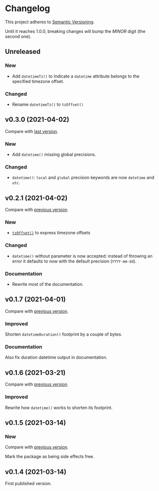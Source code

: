 # Changelog

This project adheres to [Semantic Versioning](https://semver.org/spec/v2.0.0.html).

Until it reaches 1.0.0, breaking changes will bump the _MINOR_ digit (the second one).

## Unreleased

### New

- Add `datetimeTz()` to Indicate a `datetime` attribute belongs to the specified timezone offset.

### Changed

- Rename `datetimeTz()` to `tzOffset()`

## v0.3.0 (2021-04-02)

Compare with [last version](https://github.com/meduzen/datetime-attribute/compare/0.2.1...main).

### New

- Add `datetime()` missing global precisions.

### Changed

- `datetime()`: `local` and `global` precision keywords are now `datetime` and `utc`.

## v0.2.1 (2021-04-02)

Compare with [previous version](https://github.com/meduzen/datetime-attribute/compare/0.1.7...0.2.1).

### New

- [`tzOffset()`](https://github.com/meduzen/datetime-attribute#expressing-timezone-offsets-with-tzOffset) to express timezone offsets

### Changed

- `datetime()` without parameter is now accepted: instead of throwing an error it defaults to now with the default precision (`YYYY-mm-dd`).

### Documentation

- Rewrite most of the documentation.

## v0.1.7 (2021-04-01)

Compare with [previous version](https://github.com/meduzen/datetime-attribute/compare/0.1.6...0.1.7).

### Improved

Shorten `datetimeDuration()` footprint by a couple of bytes.

### Documentation

Also fix duration datetime output in documentation.

## v0.1.6 (2021-03-21)

Compare with [previous version](https://github.com/meduzen/datetime-attribute/compare/0.1.5...0.1.6).

### Improved

Rewrite how `datetime()` works to shorten its footprint.

## v0.1.5 (2021-03-14)

### New

Compare with [previous version](https://github.com/meduzen/datetime-attribute/compare/0.1.4...0.1.5).

Mark the package as being side effects free.

## v0.1.4 (2021-03-14)

First published version.
